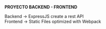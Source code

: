 <strong>PROYECTO BACKEND - FRONTEND</strong>

Backend -> ExpressJS create a rest API<br>
Frontend -> Static Files optimized with Webpack

